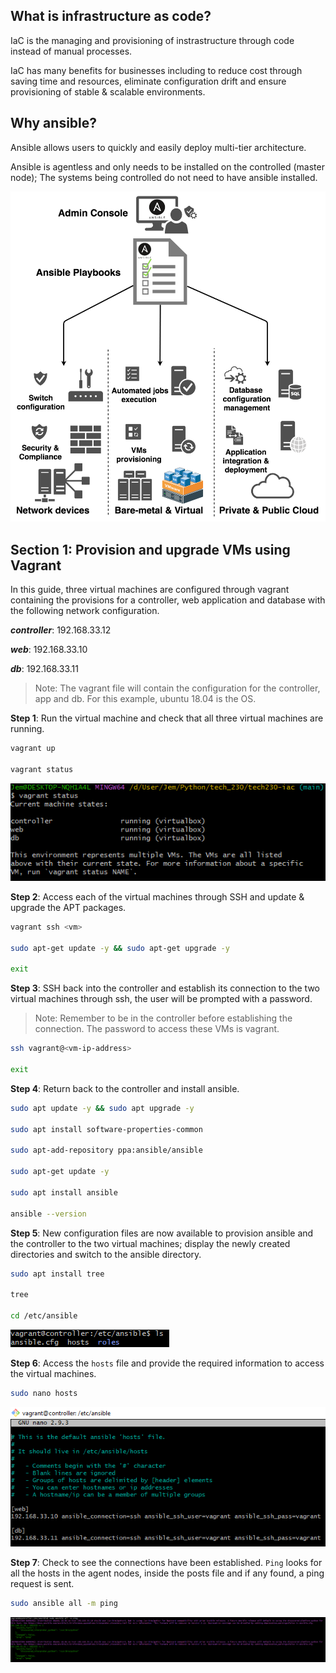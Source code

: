 ## What is infrastructure as code?

IaC is the managing and provisioning of instrastructure through code instead of manual processes.

IaC has many benefits for businesses including to reduce cost through saving time and resources, eliminate configuration drift and ensure provisioning of stable & scalable environments.

## Why ansible?

Ansible allows users to quickly and easily deploy multi-tier architecture.

Ansible is agentless and only needs to be installed on the controlled (master node); The systems being controlled do not need to have ansible installed.

![](images/ansible-diagram.webp)

## **Section 1**: Provision and upgrade VMs using Vagrant

In this guide, three virtual machines are configured through vagrant containing the provisions for a controller, web application and database with the following network configuration.

***controller***: 192.168.33.12

***web***: 192.168.33.10

***db***: 192.168.33.11

> Note: The vagrant file will contain the configuration for the controller, app and db. For this example, ubuntu 18.04 is the OS.

**Step 1**: Run the virtual machine and check that all three virtual machines are running.

```bash
vagrant up

vagrant status
```

![](images/status.PNG)

**Step 2**: Access each of the virtual machines through SSH and update & upgrade the APT packages.

```bash
vagrant ssh <vm>

sudo apt-get update -y && sudo apt-get upgrade -y

exit
```

**Step 3**: SSH back into the controller and establish its connection to the two virtual machines through ssh, the user will be prompted with a password. 

> Note: Remember to be in the controller before establishing the connection. The password to access these VMs is vagrant.

```bash
ssh vagrant@<vm-ip-address>

exit
```

**Step 4**: Return back to the controller and install ansible.

```bash
sudo apt update -y && sudo apt upgrade -y

sudo apt install software-properties-common

sudo apt-add-repository ppa:ansible/ansible

sudo apt-get update -y

sudo apt install ansible

ansible --version
```

**Step 5**: New configuration files are now available to provision ansible and the controller to the two virtual machines; display the newly created directories and switch to the ansible directory.

```bash
sudo apt install tree

tree

cd /etc/ansible
```

![](images/cd.PNG)

**Step 6**: Access the `hosts` file and provide the required information to access the virtual machines.

```bash
sudo nano hosts
```

![](images/nano.PNG)

**Step 7**: Check to see the connections have been established. `Ping` looks for all the hosts in the agent nodes, inside the posts file and if any found, a ping request is sent.

```bash
sudo ansible all -m ping
```

![](images/success.PNG)